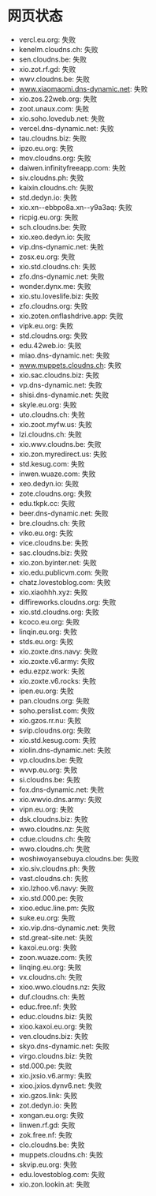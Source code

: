 # 网页状态
- vercl.eu.org: 失败
- kenelm.cloudns.ch: 失败
- sen.cloudns.be: 失败
- xio.zot.rf.gd: 失败
- wwv.cloudns.be: 失败
- www.xiaomaomi.dns-dynamic.net: 失败
- xio.zos.22web.org: 失败
- zoot.unaux.com: 失败
- xio.soho.lovedub.net: 失败
- vercel.dns-dynamic.net: 失败
- tau.cloudns.biz: 失败
- ipzo.eu.org: 失败
- mov.cloudns.org: 失败
- daiwen.infinityfreeapp.com: 失败
- siv.cloudns.ph: 失败
- kaixin.cloudns.ch: 失败
- std.dedyn.io: 失败
- xio.xn--ebbpo8a.xn--y9a3aq: 失败
- ricpig.eu.org: 失败
- sch.cloudns.be: 失败
- xio.xeo.dedyn.io: 失败
- vip.dns-dynamic.net: 失败
- zosx.eu.org: 失败
- xio.std.cloudns.ch: 失败
- zfo.dns-dynamic.net: 失败
- wonder.dynx.me: 失败
- xio.stu.loveslife.biz: 失败
- zfo.cloudns.org: 失败
- xio.zoten.onflashdrive.app: 失败
- vipk.eu.org: 失败
- std.cloudns.org: 失败
- edu.42web.io: 失败
- miao.dns-dynamic.net: 失败
- www.muppets.cloudns.ch: 失败
- xio.sac.cloudns.biz: 失败
- vp.dns-dynamic.net: 失败
- shisi.dns-dynamic.net: 失败
- skyle.eu.org: 失败
- uto.cloudns.ch: 失败
- xio.zoot.myfw.us: 失败
- lzi.cloudns.ch: 失败
- xio.wwv.cloudns.be: 失败
- xio.zon.myredirect.us: 失败
- std.kesug.com: 失败
- inwen.wuaze.com: 失败
- xeo.dedyn.io: 失败
- zote.cloudns.org: 失败
- edu.tkpk.cc: 失败
- beer.dns-dynamic.net: 失败
- bre.cloudns.ch: 失败
- viko.eu.org: 失败
- vice.cloudns.be: 失败
- sac.cloudns.biz: 失败
- xio.zon.byinter.net: 失败
- xio.edu.publicvm.com: 失败
- chatz.lovestoblog.com: 失败
- xio.xiaohhh.xyz: 失败
- diffireworks.cloudns.org: 失败
- xio.std.cloudns.org: 失败
- kcoco.eu.org: 失败
- linqin.eu.org: 失败
- stds.eu.org: 失败
- xio.zoxte.dns.navy: 失败
- xio.zoxte.v6.army: 失败
- edu.ezpz.work: 失败
- xio.zoxte.v6.rocks: 失败
- ipen.eu.org: 失败
- pan.cloudns.org: 失败
- soho.perslist.com: 失败
- xio.gzos.rr.nu: 失败
- svip.cloudns.org: 失败
- xio.std.kesug.com: 失败
- xiolin.dns-dynamic.net: 失败
- vp.cloudns.be: 失败
- wvvp.eu.org: 失败
- si.cloudns.be: 失败
- fox.dns-dynamic.net: 失败
- xio.wwvio.dns.army: 失败
- vipn.eu.org: 失败
- dsk.cloudns.biz: 失败
- wwo.cloudns.nz: 失败
- cdue.cloudns.ch: 失败
- wwo.cloudns.ch: 失败
- woshiwoyansebuya.cloudns.be: 失败
- xio.siv.cloudns.ph: 失败
- vast.cloudns.ch: 失败
- xio.lzhoo.v6.navy: 失败
- xio.std.000.pe: 失败
- xioo.educ.line.pm: 失败
- suke.eu.org: 失败
- xio.vip.dns-dynamic.net: 失败
- std.great-site.net: 失败
- kaxoi.eu.org: 失败
- zoon.wuaze.com: 失败
- linqing.eu.org: 失败
- vx.cloudns.ch: 失败
- xioo.wwo.cloudns.nz: 失败
- duf.cloudns.ch: 失败
- educ.free.nf: 失败
- educ.cloudns.biz: 失败
- xioo.kaxoi.eu.org: 失败
- ven.cloudns.biz: 失败
- skyo.dns-dynamic.net: 失败
- virgo.cloudns.biz: 失败
- std.000.pe: 失败
- xio.jxsio.v6.army: 失败
- xioo.jxios.dynv6.net: 失败
- xio.gzos.link: 失败
- zot.dedyn.io: 失败
- xongan.eu.org: 失败
- linwen.rf.gd: 失败
- zok.free.nf: 失败
- clo.cloudns.be: 失败
- muppets.cloudns.ch: 失败
- skvip.eu.org: 失败
- edu.lovestoblog.com: 失败
- xio.zon.lookin.at: 失败
